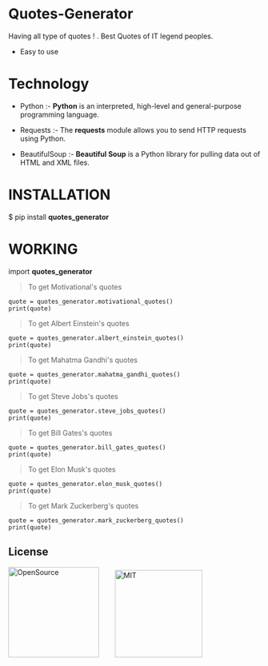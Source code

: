 # Quotes-Generator  


Having all type of quotes ! . Best Quotes of IT legend peoples. 

- Easy to use       





# Technology 
- Python :- **Python** is an interpreted, high-level and general-purpose programming language.  

- Requests :- The **requests** module allows you to send HTTP requests using Python.  

- BeautifulSoup :- **Beautiful Soup** is a Python library for pulling data out of HTML and XML files.  



# INSTALLATION  

  $ pip install **quotes_generator**



# WORKING  


import **quotes_generator**

 

> To get Motivational's quotes  

```
quote = quotes_generator.motivational_quotes()  
print(quote)
```


> To get Albert Einstein's quotes  

```
quote = quotes_generator.albert_einstein_quotes()  
print(quote)
```


> To get Mahatma Gandhi's quotes  

```
quote = quotes_generator.mahatma_gandhi_quotes()  
print(quote)
```

> To get Steve Jobs's quotes  

```
quote = quotes_generator.steve_jobs_quotes()  
print(quote)
```


> To get Bill Gates's quotes  

```
quote = quotes_generator.bill_gates_quotes()  
print(quote)
```  



> To get Elon Musk's quotes  

```
quote = quotes_generator.elon_musk_quotes()  
print(quote)
```



> To get Mark Zuckerberg's quotes  

```
quote = quotes_generator.mark_zuckerberg_quotes()  
print(quote)
```





## License  





<p>

<img src="https://opensource.org/files/OSIApproved_1.png" alt="OpenSource" height=181px />
  &nbsp;&nbsp;&nbsp;&nbsp;&nbsp;&nbsp;
<img src="https://images-wixmp-ed30a86b8c4ca887773594c2.wixmp.com/i/7195e121-eded-45cf-9aab-909deebd81b2/d9ur2lg-28410b47-58fd-4a48-9b67-49c0f56c68ce.png" alt="MIT" height=175px />

</p>  

